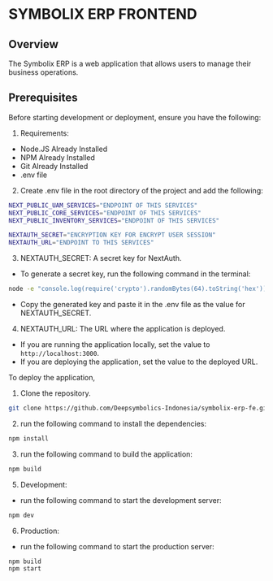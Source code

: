 # SYMBOLIX ERP FRONTEND

## Overview

The Symbolix ERP is a web application that allows users to manage their business operations.

## Prerequisites

Before starting development or deployment, ensure you have the following:

1. Requirements:

- Node.JS Already Installed
- NPM Already Installed
- Git Already Installed
- .env file

2. Create .env file in the root directory of the project and add the following:

```bash
NEXT_PUBLIC_UAM_SERVICES="ENDPOINT OF THIS SERVICES"
NEXT_PUBLIC_CORE_SERVICES="ENDPOINT OF THIS SERVICES"
NEXT_PUBLIC_INVENTORY_SERVICES="ENDPOINT OF THIS SERVICES"

NEXTAUTH_SECRET="ENCRYPTION KEY FOR ENCRYPT USER SESSION"
NEXTAUTH_URL="ENDPOINT TO THIS SERVICES"

```

3. NEXTAUTH_SECRET: A secret key for NextAuth.

- To generate a secret key, run the following command in the terminal:

```bash
node -e "console.log(require('crypto').randomBytes(64).toString('hex'))"
```

- Copy the generated key and paste it in the .env file as the value for NEXTAUTH_SECRET.

4. NEXTAUTH_URL: The URL where the application is deployed.

- If you are running the application locally, set the value to `http://localhost:3000`.
- If you are deploying the application, set the value to the deployed URL.

To deploy the application,

1. Clone the repository.

```bash
git clone https://github.com/Deepsymbolics-Indonesia/symbolix-erp-fe.git
```

2. run the following command to install the dependencies:

```bash
npm install
```

3. run the following command to build the application:

```bash
npm build
```

5. Development:

- run the following command to start the development server:

```bash
npm dev
```

6. Production:

- run the following command to start the production server:

```bash
npm build
npm start
```

